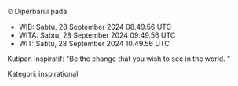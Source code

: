 ⏰ Diperbarui pada:
- WIB: Sabtu, 28 September 2024 08.49.56 UTC
- WITA: Sabtu, 28 September 2024 09.49.56 UTC
- WIT: Sabtu, 28 September 2024 10.49.56 UTC

Kutipan Inspiratif:
"Be the change that you wish to see in the world. "


Kategori: inspirational

